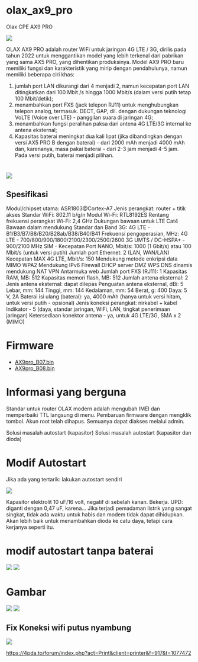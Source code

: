 # olax_ax9_pro

Olax CPE AX9 PRO

![](assets/device.png)


OLAX AX9 PRO adalah router WiFi untuk jaringan 4G LTE / 3G, dirilis pada tahun 2022 untuk menggantikan model yang lebih terkenal dari pabrikan yang sama AX5 PRO, yang dihentikan produksinya. Model AX9 PRO baru memiliki fungsi dan karakteristik yang mirip dengan pendahulunya, namun memiliki beberapa ciri khas:
1. jumlah port LAN dikurangi dari 4 menjadi 2, namun kecepatan port LAN ditingkatkan dari 100 Mbit /s hingga 1000 Mbit/s (dalam versi putih tetap 100 Mbit/detik);
2. menambahkan port FXS (jack telepon RJ11) untuk menghubungkan telepon analog, termasuk. DECT, GAP, dll. dengan dukungan teknologi VoLTE (Voice over LTE) - panggilan suara di jaringan 4G;
3. menambahkan fungsi peralihan paksa dari antena 4G LTE/3G internal ke antena eksternal;
4. Kapasitas baterai meningkat dua kali lipat (jika dibandingkan dengan versi AX5 PRO B dengan baterai) - dari 2000 mAh menjadi 4000 mAh dan, karenanya, masa pakai baterai - dari 2-3 jam menjadi 4-5 jam. Pada versi putih, baterai menjadi pilihan.
 # 


![](assets/device_side.png)


## Spesifikasi

Modul/chipset utama: ASR1803@Cortex-A7
Jenis perangkat: router + titik akses
Standar WiFi: 802.11 b/g/n
Modul Wi-Fi: RTL8192ES
Rentang frekuensi perangkat Wi-Fi: 2,4 GHz
Dukungan bawaan untuk LTE Cat4
Bawaan dalam mendukung
Standar dan Band 3G:
4G LTE - B1/B3/B7/B8/B20/B28ab/B38/B40/B41
Frekuensi pengoperasian, MHz:
4G LTE - 700/800/900/1800/2100/2300/2500/2600
3G UMTS / DC-HSPA+ - 900/2100 MHz
SIM -
Kecepatan Port NANO, Mbit/s: 1000 (1 Gbit/s) atau 100 Mbit/s (untuk versi putih)
Jumlah port Ethernet: 2 (LAN, WAN/LAN)
Kecepatan MAX 4G LTE, Mbit/s: 150
Mendukung
metode enkripsi data MIMO WPA2
Mendukung IPv6
Firewall
DHCP server
DMZ
WPS
DNS dinamis mendukung
NAT
VPN
Antarmuka web
Jumlah port FXS (RJ11): 1
Kapasitas RAM, MB: 512
Kapasitas memori flash, MB: 512
Jumlah antena eksternal: 2
Jenis antena eksternal: dapat dilepas
Penguatan antena eksternal, dBi: 5
Lebar, mm: 144
Tinggi, mm: 144
Kedalaman, mm: 54
Berat, g: 400
Daya: 5 V, 2A
Baterai isi ulang (baterai): ya, 4000 mAh (hanya untuk versi hitam, untuk versi putih - opsional)
Jenis koneksi perangkat: nirkabel + kabel
Indikator - 5 (daya, standar jaringan, WiFi, LAN, tingkat penerimaan jaringan)
Ketersediaan konektor antena - ya, untuk 4G LTE/3G, SMA x 2 (MIMO)

# Firmware

- [AX9pro_B07.bin](firmware-origin/AX9pro_B07.bin)
- [AX9pro_B08.bin](firmware-origin/AX9pro_B08.bin)


# Informasi yang berguna


Standar untuk router OLAX modern adalah mengubah IMEI dan memperbaiki TTL langsung di menu.
Pembaruan firmware dengan mengklik tombol.
Akun root telah dihapus. Semuanya dapat diakses melalui admin.

Solusi masalah autostart (kapasitor)
Solusi masalah autostart (kapasitor dan dioda)


# Modif Autostart

Jika ada yang tertarik: lakukan autostart sendiri

![](assets/autostart.png)


Kapasitor elektrolit 10 uF/16 volt, negatif di sebelah kanan. Bekerja.
UPD: diganti dengan 0,47 uF, karena... Jika terjadi pemadaman listrik yang sangat singkat, tidak ada waktu untuk habis
dan modem tidak dapat dihidupkan. Akan lebih baik untuk menambahkan dioda ke catu daya, tetapi cara kerjanya seperti itu.


# modif autostart tanpa baterai

![](assets/auto_start_without_baterai.png)
![](assets/auto_start_without_baterai_detail.png)


# Gambar

![](assets/kosaksoa.png)
![](assets/skasao.png)


## Fix Koneksi wifi putus nyambung

![](assets/fix_connection.png)

https://4pda.to/forum/index.php?act=Print&client=printer&f=917&t=1077472
